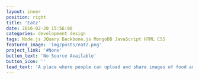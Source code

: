 ```yaml
---
layout: inner
position: right
title: 'Eatz'
date: 2016-02-20 15:56:00
categories: development design
tags: Node.js JQuery Backbone.js MongoDB JavaScript HTML CSS
featured_image: 'img/posts/eatz.png'
project_link: '#None'
button_text: 'No Source Available'
button_icon: ''
lead_text: 'A place where people can upload and share images of food and resturants.'
---
```

